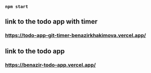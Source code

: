 ### `npm start`

## link to the todo app with timer

### https://todo-app-git-timer-benazirkhakimova.vercel.app/

## link to the todo app

### https://benazir-todo-app.vercel.app/
